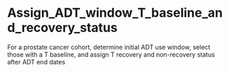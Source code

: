 # Assign_ADT_window_T_baseline_and_recovery_status
For a prostate cancer cohort, determine initial ADT use window, select those with a T baseline, and assign T recovery and non-recovery status after ADT end dates
